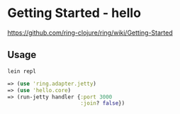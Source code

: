 # Getting Started - hello

<https://github.com/ring-clojure/ring/wiki/Getting-Started>

## Usage

``` shell
lein repl
```

``` clojure
=> (use 'ring.adapter.jetty)
=> (use 'hello.core)
=> (run-jetty handler {:port 3000
                       :join? false})
```
